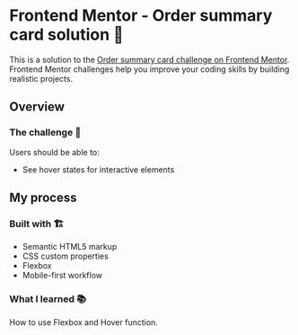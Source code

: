 # Frontend Mentor - Order summary card solution 🚀

This is a solution to the [Order summary card challenge on Frontend Mentor](https://www.frontendmentor.io/challenges/order-summary-component-QlPmajDUj). Frontend Mentor challenges help you improve your coding skills by building realistic projects. 

## Overview

### The challenge 🎯

Users should be able to:

- See hover states for interactive elements

## My process

### Built with 🏗️ 

- Semantic HTML5 markup
- CSS custom properties
- Flexbox
- Mobile-first workflow

### What I learned 📚 

How to use Flexbox and Hover function.

